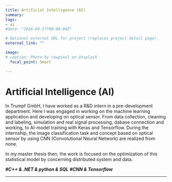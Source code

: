 ```yaml
---
title: Artificial Intelligence (AI)
summary: 
tags:
- ai
#date: "2016-04-27T00:00:00Z"

# Optional external URL for project (replaces project detail page).
external_link: ""

image:
# caption: Photo by rawpixel on Unsplash
  focal_point: Smart

---
```


Artificial Intelligence (AI)
===============
In Trumpf GmbH, I have worked as a R&D intern in a pre-development department. Here I was engaged in working on the machine learning application and developing on optical sensor. From data collection, cleaning and labeling, simulation and real signal processing, dabase connection and working, to AI-model training with Keras and Tensorflow. During the internship, the image classification task and concept based on optical sensor by using CNN (Convolutional Neural Network) are realized from none. 

In my master thesis then, the work is focused on the optimization of this statistical model by concerning distributed system and data.


***#C++ & .NET & python & SQL***
***#CNN & Tensorflow***

***
